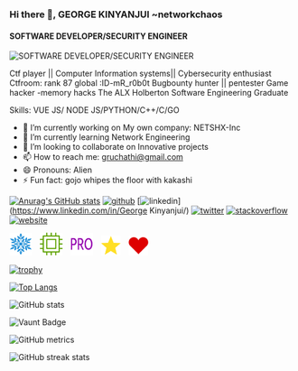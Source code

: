 ### Hi there 👋, GEORGE KINYANJUI ~networkchaos
#### SOFTWARE DEVELOPER/SECURITY ENGINEER
![SOFTWARE DEVELOPER/SECURITY ENGINEER](https://media.licdn.com/dms/image/D4D16AQEawPAkk_JIxA/profile-displaybackgroundimage-shrink_350_1400/0/1711568383780?e=1725494400&v=beta&t=WRA42El-kwszBQycKo0owvANQA9yrW7dQBINBLjowpU)

Ctf player || Computer Information systems|| Cybersecurity enthusiast 
Ctfroom: rank 87 global :ID-mR_r0b0t
Bugbounty hunter || pentester
Game hacker -memory hacks 
The ALX Holberton Software Engineering Graduate

Skills: VUE JS/ NODE JS/PYTHON/C++/C/GO

- 🔭 I’m currently working on My own company: NETSHX-Inc 
- 🌱 I’m currently learning Network Engineering 
- 👯 I’m looking to collaborate on Innovative projects 
- 📫 How to reach me: gruchathi@gmail.com 
- 😄 Pronouns: Alien 
- ⚡ Fun fact: gojo whipes the floor with kakashi


[![Anurag's GitHub stats](https://github-readme-stats.vercel.app/api?username=networkchaos)](https://github.com/anuraghazra/github-readme-stats)
[<img src='https://cdn.jsdelivr.net/npm/simple-icons@3.0.1/icons/github.svg' alt='github' height='40'>](https://github.com/networkchaos) 
[<img src='https://cdn.jsdelivr.net/npm/simple-icons@3.0.1/icons/linkedin.svg' alt='linkedin' height='40'>](https://www.linkedin.com/in/George Kinyanjui/) 
[<img src='https://cdn.jsdelivr.net/npm/simple-icons@3.0.1/icons/twitter.svg' alt='twitter' height='40'>](https://twitter.com/mR_r0b0t) 
[<img src='https://cdn.jsdelivr.net/npm/simple-icons@3.0.1/icons/stackoverflow.svg' alt='stackoverflow' height='40'>](https://stackoverflow.com/users/mR_r0b0t) 
[<img src='https://cdn.jsdelivr.net/npm/simple-icons@3.0.1/icons/icloud.svg' alt='website' height='40'>](https://networkchaos.github.io/)  

<a href='https://archiveprogram.github.com/'><img src='https://raw.githubusercontent.com/acervenky/animated-github-badges/master/assets/acbadge.gif' width='40' height='40'></a> <a href='https://docs.github.com/en/developers'><img src='https://raw.githubusercontent.com/acervenky/animated-github-badges/master/assets/devbadge.gif' width='40' height='40'></a> <a href='https://github.com/pricing'><img src='https://raw.githubusercontent.com/acervenky/animated-github-badges/master/assets/pro.gif' width='40' height='40'></a> <a href='https://stars.github.com/'><img src='https://raw.githubusercontent.com/acervenky/animated-github-badges/master/assets/starbadge.gif' width='35' height='35'></a> <a href='https://docs.github.com/en/github/supporting-the-open-source-community-with-github-sponsors'><img src='https://raw.githubusercontent.com/acervenky/animated-github-badges/master/assets/sponsorbadge.gif' width='35' height='35'></a> 

[![trophy](https://github-profile-trophy.vercel.app/?username=networkchaos)](https://github.com/ryo-ma/github-profile-trophy)

[![Top Langs](https://github-readme-stats.vercel.app/api/top-langs/?username=networkchaos)](https://github.com/anuraghazra/github-readme-stats)

![GitHub stats](https://github-readme-stats.vercel.app/api?username=networkchaos&show_icons=true&count_private=true)  

![Vaunt Badge](https://api.vaunt.dev/v1/github/entities/networkchaos/contributions?format=svg&private=true)  

![GitHub metrics](https://metrics.lecoq.io/networkchaos)  

![GitHub streak stats](https://streak-stats.demolab.com/?user=networkchaos)  






